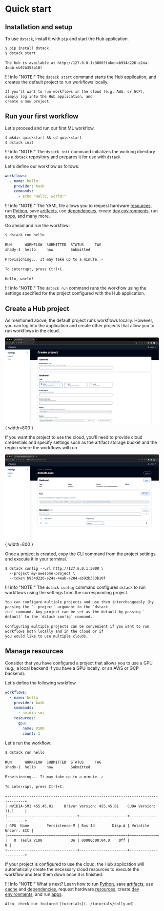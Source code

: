 # Quick start

## Installation and setup

To use `dstack`, install it with `pip` and start the Hub application.

<div class="termy">

```shell
$ pip install dstack
$ dstack start

The hub is available at http://127.0.0.1:3000?token=b934d226-e24a-4eab-eb92b353b10f
```

</div>

!!! info "NOTE:"
    The `dstack start` command starts the Hub application,
    and creates the default project to run workflows locally.

    If you'll want to run workflows in the cloud (e.g. AWS, or GCP), simply log into the Hub application, and 
    create a new project.

## Run your first workflow

Let's proceed and run our first ML workflow.

<div class="termy">

```shell
$ mkdir quickstart && cd quickstart
$ dstack init
```

</div>

!!! info "NOTE:"
    The `dstack init` command initializes the working directory as a `dstack` repository
    and prepares it for use with `dstack`.

Let's define our workflow as follows:

<div editor-title=".dstack/workflows/hello.yaml"> 

```yaml
workflows:
  - name: hello
    provider: bash
    commands:
      - echo "Hello, world!"
```

</div>

!!! info "NOTE:"
    The YAML file allows you to request hardware [resources](usage/resources.md), run [Python](usage/python.md),
    save [artifacts](usage/artifacts.md), use [dependencies](usage/deps.md), create [dev environments](usage/dev-environments.md),
    run [apps](usage/apps.md), and many more.

Go ahead and run the workflow:

<div class="termy">

```shell
$ dstack run hello

RUN      WORKFLOW  SUBMITTED  STATUS     TAG
shady-1  hello     now        Submitted     
 
Provisioning... It may take up to a minute. ✓

To interrupt, press Ctrl+C.

Hello, world!
```

</div>

!!! info "NOTE:"
    The `dstack run` command runs the workflow using the settings specified for the project configured with the
    Hub application.

## Create a Hub project

As mentioned above, the default project runs workflows locally.
However, you can log into the application and create other projects that allow you to run workflows in the cloud.

![](../assets/images/dstack-hub-create-project.png){ width=800 }

If you want the project to use the cloud, you'll need to provide cloud credentials and specify settings such as the
artifact storage bucket and the region where the workflows will run.

![](../assets/images/dstack-hub-view-project.png){ width=800 }

Once a project is created, copy the CLI command from the project settings and execute it in your terminal.

<div class="termy">

```shell
$ dstack config --url http://127.0.0.1:3000 \
  --project my-awesome-project \
  --token b934d226-e24a-4eab-a284-eb92b353b10f
```

</div>

!!! info "NOTE:"
    The `dstack config` command configures `dstack` to run workflows using the settings from
    the corresponding project.

    You can configure multiple projects and use them interchangeably (by passing the `--project` argument to the `dstack 
    run` command. Any project can be set as the default by passing `--default` to the `dstack config` command.

    Configuring multiple projects can be convenient if you want to run workflows both locally and in the cloud or if 
    you would like to use multiple clouds.


## Manage resources

Consider that you have configured a project that allows you to use a GPU (e.g., a local backend if you have a GPU
locally, or an AWS or GCP backend).

Let's define the following workflow.

<div editor-title=".dstack/workflows/hello.yaml"> 

```yaml
workflows:
  - name: hello
    provider: bash
    commands:
      - nvidia-smi
    resources:
      gpu:
        name: V100
        count: 1
```

</div>

Let's run the workflow:

<div class="termy">

```shell
$ dstack run hello

RUN      WORKFLOW  SUBMITTED  STATUS     TAG
shady-1  hello     now        Submitted     
 
Provisioning... It may take up to a minute. ✓

To interrupt, press Ctrl+C.

+------------------------------------------------------------------------------+
| NVIDIA-SMI 455.45.01     Driver Version: 455.45.01    CUDA Version: 11.1     |
|--------------------------------+----------------------+----------------------+
| GPU  Name        Persistence-M | Bus-Id        Disp.A | Volatile Uncorr. ECC |
|================================+======================+======================|
|   0  Tesla V100             On | 00000:00:04.0    Off |                    0 |
+--------------------------------+----------------------+----------------------+
```

</div>

If your project is configured to use the cloud, the Hub application will automatically create the necessary cloud
resources to execute the workflow and tear them down once it is finished.

!!! info "NOTE:"
    What's next? Learn how to run [Python](usage/python.md),
    save [artifacts](usage/artifacts.md), use [cache](usage/cache.md) and [dependencies](usage/deps.md), 
request hardware [resources](usage/resources.md), 
    create [dev environments](usage/dev-environments.md), and run [apps](usage/apps.md).

    Also, check our featured [tutorials](../tutorials/dolly.md).